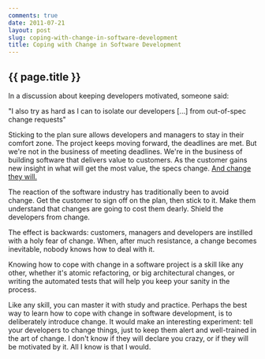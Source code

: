 ```yaml
---
comments: true
date: 2011-07-21
layout: post
slug: coping-with-change-in-software-development
title: Coping with Change in Software Development
---
```


## {{ page.title }}

In a discussion about keeping developers motivated, someone said:

"I also try as hard as I can to isolate our developers [...] from out-of-spec change requests"

Sticking to the plan sure allows developers and managers to stay in their comfort zone. The project keeps moving forward, the deadlines are met. But we're not in the business of meeting deadlines. We're in the business of building software that delivers value to customers. As the customer gains new insight in what will get the most value, the specs change. [And change they will.](http://www.google.com/?q=change+is+the+only+constant)

The reaction of the software industry has traditionally been to avoid change. Get the customer to sign off on the plan, then stick to it. Make them understand that changes are going to cost them dearly. Shield the developers from change.

The effect is backwards: customers, managers and developers are instilled with a holy fear of change. When, after much resistance, a change becomes inevitable, nobody knows how to deal with it.

Knowing how to cope with change in a software project is a skill like any other, whether it's atomic refactoring, or big architectural changes, or writing the automated tests that will help you keep your sanity in the process.

Like any skill, you can master it with study and practice. Perhaps the best way to learn how to cope with change in software development, is to deliberately introduce change. It would make an interesting experiment: tell your developers to change things, just to keep them alert and well-trained in the art of change. I don't know if they will declare you crazy, or if they will be motivated by it. All I know is that I would.
